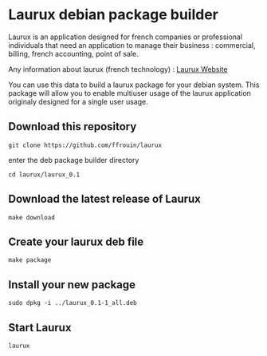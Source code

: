 # Laurux debian package builder

Laurux is an application designed for french companies or professional
individuals that need an application to manage their business : commercial,
billing, french accounting, point of sale.

Any information about laurux (french technology) : [Laurux Website](http://www.laurux.fr)

You can use this data to build a laurux package for your debian
system. This package will allow you to enable multiuser usage of
the laurux application originaly designed for a single user usage.

## Download this repository

	git clone https://github.com/ffrouin/laurux

enter the deb package builder directory

	cd laurux/laurux_0.1

## Download the latest release of Laurux

	make download

## Create your laurux deb file

	make package

## Install your new package

	sudo dpkg -i ../laurux_0.1-1_all.deb

## Start Laurux

	laurux
